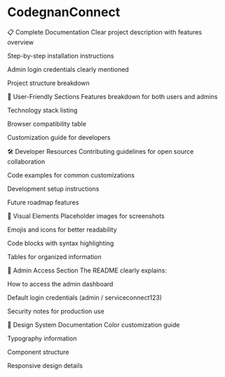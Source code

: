 # CodegnanConnect

📋 Complete Documentation
Clear project description with features overview

Step-by-step installation instructions

Admin login credentials clearly mentioned

Project structure breakdown

🎯 User-Friendly Sections
Features breakdown for both users and admins

Technology stack listing

Browser compatibility table

Customization guide for developers

🛠️ Developer Resources
Contributing guidelines for open source collaboration

Code examples for common customizations

Development setup instructions

Future roadmap features

📱 Visual Elements
Placeholder images for screenshots

Emojis and icons for better readability

Code blocks with syntax highlighting

Tables for organized information

🔐 Admin Access Section
The README clearly explains:

How to access the admin dashboard

Default login credentials (admin / serviceconnect123)

Security notes for production use

🎨 Design System Documentation
Color customization guide

Typography information

Component structure

Responsive design details
